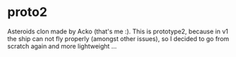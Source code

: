 proto2
======

Asteroids clon made by Acko (that's me :). This is prototype2, because in v1 the ship
can not fly properly (amongst other issues), so I decided to go from
scratch again and more lightweight ...
